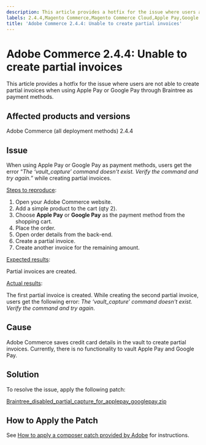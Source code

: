 ```yaml
---
description: This article provides a hotfix for the issue where users are not able to create partial invoices when using Apple Pay or Google Pay through Braintree as payment methods.
labels: 2.4.4,Magento Commerce,Magento Commerce Cloud,Apple Pay,Google Pay,invoice,error,patches,troubleshooting,Adobe Commerce,cloud infrastructure,on-premises,vault capture
title: 'Adobe Commerce 2.4.4: Unable to create partial invoices'
---
```


# Adobe Commerce 2.4.4: Unable to create partial invoices

This article provides a hotfix for the issue where users are not able to create partial invoices when using Apple Pay or Google Pay through Braintree as payment methods.

## Affected products and versions

Adobe Commerce (all deployment methods) 2.4.4

## Issue

When using Apple Pay or Google Pay as payment methods, users get the error “*The ‘vault_capture’ command doesn't exist. Verify the command and try again.*”  while creating partial invoices.

<u>Steps to reproduce</u>:

1. Open your Adobe Commerce website.
1. Add a simple product to the cart (qty 2).
1. Choose **Apple Pay** or **Google Pay** as the payment method from the shopping cart.
1. Place the order.
1. Open order details from the back-end.
1. Create a partial invoice.
1. Create another invoice for the remaining amount.

<u>Expected results</u>:

Partial invoices are created.

<u>Actual results</u>:

The first partial invoice is created. While creating the second partial invoice, users get the following error: *The ‘vault_capture’ command doesn't exist. Verify the command and try again*.

## Cause

Adobe Commerce saves credit card details in the vault to create partial invoices. Currently, there is no functionality to vault Apple Pay and Google Pay.

## Solution

To resolve the issue, apply the following patch:

[Braintree_disabled_partial_capture_for_applepay_googlepay.zip](assets/braintree-disabled-partial-capture-for-applepay-googlepay.zip)

## How to Apply the Patch

See [How to apply a composer patch provided by Adobe](https://support.magento.com/hc/en-us/articles/360028367731) for instructions.